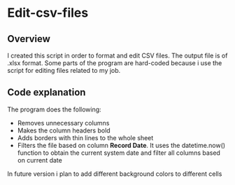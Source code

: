 # Edit-csv-files
## Overview
I created this script in order to format and edit CSV files. The output file is of .xlsx format. Some parts of the program are hard-coded because i use the script for editing files related to my job.

## Code explanation
The program does the following:

- Removes unnecessary columns
- Makes the column headers bold
- Adds borders with thin lines to the whole sheet
- Filters the file based on column **Record Date**. It uses the datetime.now() function to obtain the current system date and filter all columns based on current date

In future version i plan to add different background colors to different cells

